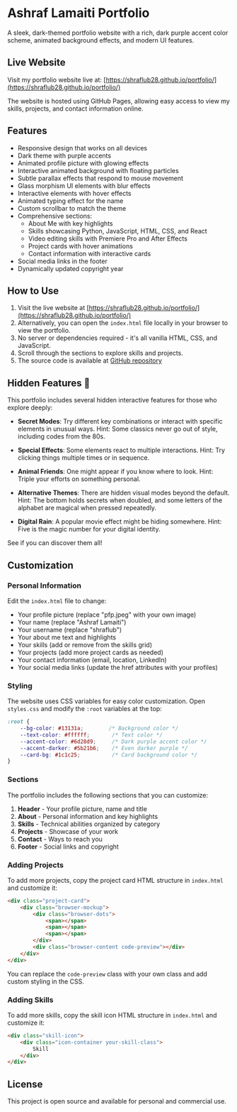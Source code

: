 # Ashraf Lamaiti Portfolio

A sleek, dark-themed portfolio website with a rich, dark purple accent color scheme, animated background effects, and modern UI features.

## Live Website

Visit my portfolio website live at: [https://shraflub28.github.io/portfolio/](https://shraflub28.github.io/portfolio/)

The website is hosted using GitHub Pages, allowing easy access to view my skills, projects, and contact information online.

## Features

- Responsive design that works on all devices
- Dark theme with purple accents
- Animated profile picture with glowing effects
- Interactive animated background with floating particles
- Subtle parallax effects that respond to mouse movement
- Glass morphism UI elements with blur effects
- Interactive elements with hover effects
- Animated typing effect for the name
- Custom scrollbar to match the theme
- Comprehensive sections:
  - About Me with key highlights
  - Skills showcasing Python, JavaScript, HTML, CSS, and React
  - Video editing skills with Premiere Pro and After Effects
  - Project cards with hover animations
  - Contact information with interactive cards
- Social media links in the footer
- Dynamically updated copyright year

## How to Use

1. Visit the live website at [https://shraflub28.github.io/portfolio/](https://shraflub28.github.io/portfolio/)
2. Alternatively, you can open the `index.html` file locally in your browser to view the portfolio.
3. No server or dependencies required - it's all vanilla HTML, CSS, and JavaScript.
4. Scroll through the sections to explore skills and projects.
5. The source code is available at [GitHub repository](https://github.com/Shraflub28/portfolio)

## Hidden Features 🥚

This portfolio includes several hidden interactive features for those who explore deeply:

- **Secret Modes**: Try different key combinations or interact with specific elements in unusual ways. 
  Hint: Some classics never go out of style, including codes from the 80s.
  
- **Special Effects**: Some elements react to multiple interactions.
  Hint: Try clicking things multiple times or in sequence.
  
- **Animal Friends**: One might appear if you know where to look.
  Hint: Triple your efforts on something personal.
  
- **Alternative Themes**: There are hidden visual modes beyond the default.
  Hint: The bottom holds secrets when doubled, and some letters of the alphabet are magical when pressed repeatedly.
  
- **Digital Rain**: A popular movie effect might be hiding somewhere.
  Hint: Five is the magic number for your digital identity.

See if you can discover them all!

## Customization

### Personal Information

Edit the `index.html` file to change:
- Your profile picture (replace "pfp.jpeg" with your own image)
- Your name (replace "Ashraf Lamaiti")
- Your username (replace "shraflub")
- Your about me text and highlights
- Your skills (add or remove from the skills grid)
- Your projects (add more project cards as needed)
- Your contact information (email, location, LinkedIn)
- Your social media links (update the href attributes with your profiles)

### Styling

The website uses CSS variables for easy color customization. Open `styles.css` and modify the `:root` variables at the top:

```css
:root {
    --bg-color: #13131a;        /* Background color */
    --text-color: #ffffff;       /* Text color */
    --accent-color: #6d28d9;     /* Dark purple accent color */
    --accent-darker: #5b21b6;    /* Even darker purple */
    --card-bg: #1c1c25;          /* Card background color */
}
```

### Sections

The portfolio includes the following sections that you can customize:
1. **Header** - Your profile picture, name and title
2. **About** - Personal information and key highlights
3. **Skills** - Technical abilities organized by category
4. **Projects** - Showcase of your work
5. **Contact** - Ways to reach you
6. **Footer** - Social links and copyright

### Adding Projects

To add more projects, copy the project card HTML structure in `index.html` and customize it:

```html
<div class="project-card">
    <div class="browser-mockup">
        <div class="browser-dots">
            <span></span>
            <span></span>
            <span></span>
        </div>
        <div class="browser-content code-preview"></div>
    </div>
</div>
```

You can replace the `code-preview` class with your own class and add custom styling in the CSS.

### Adding Skills

To add more skills, copy the skill icon HTML structure in `index.html` and customize it:

```html
<div class="skill-icon">
    <div class="icon-container your-skill-class">
        Skill
    </div>
</div>
```

## License

This project is open source and available for personal and commercial use.